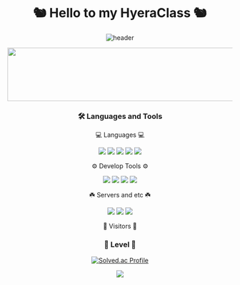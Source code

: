 <div align="center">
  <h1>
    🐿️ Hello to my HyeraClass 🐿️
  </h1>

  ![header](https://capsule-render.vercel.app/api?type=waving&color=gradient&height=250&section=header&text=hyeraClass&fontSize=90)

  <a href="https://github.com/devxb/gitanimals">
    <img
      src="https://render.gitanimals.org/lines/Yeomhyera?pet-id=653276397483153951"
      width="600"
      height="120"
    />
  </a>

  <!--
**Yeomhyera/Yeomhyera** is a ✨ _special_ ✨ repository because its `README.md` (this file) appears on your GitHub profile.

Here are some ideas to get you started:

- 🔭 I’m currently working on ...
- 🌱 I’m currently learning ...
- 👯 I’m looking to collaborate on ...
- 🤔 I’m looking for help with ...
- 💬 Ask me about ...
- 📫 How to reach me: ...
- 😄 Pronouns: ...
- ⚡ Fun fact: ...
-->

  ### 🛠 Languages and Tools

  <p align="center">
    💻 Languages 💻
  </p>
  <p align="center">
    <img src="https://img.shields.io/badge/Java-265A8F?style=flat&logo=java&logoColor=white" />
    <img src="https://img.shields.io/badge/Python-3776AB?style=flat&logo=python&logoColor=white" />
    <!--   <img src="https://img.shields.io/badge/Kotlin-7F52FF?style=flat&logo=kotlin&logoColor=white"/> -->
    <img src="https://img.shields.io/badge/HTML-E34F26?style=flat&logo=HTML5&logoColor=white" />
    <img src="https://img.shields.io/badge/CSS-1572B6?style=flat&logo=CSS3&logoColor=white" />
    <img src="https://img.shields.io/badge/JavaScript-F7DF1E?style=flat&logo=javascript&logoColor=white" />
    <!--   <img src="https://img.shields.io/badge/C-A8B9CC?style=flat&logo=c&logoColor=white"/> -->
  </p>
  <p align="center">
    ⚙️ Develop Tools ⚙️
  </p>
  <p align="center">
    <img src="https://img.shields.io/badge/Visual Studio-5C2D91?style=flat&logo=visualstudio&logoColor=white" />
    <img
      src="https://img.shields.io/badge/Visual Studio Code-007ACC?style=flat&logo=visualstudiocode&logoColor=white" />
    <img src="https://img.shields.io/badge/Android Studio-3DDC84?style=flat&logo=androidstudio&logoColor=white" />
    <img src="https://img.shields.io/badge/IntelliJ IDEA-000000?style=flat&logo=intellijidea&logoColor=white" />
  </p>
  <p align="center">
    ☘️ Servers and etc ☘️
  </p>
  <p align="center">
    <img src="https://img.shields.io/badge/Linux-FCC624?style=flat&logo=linux&logoColor=white" />
    <img src="https://img.shields.io/badge/MySql-4479A1?style=flat&logo=mysql&logoColor=white" />
    <img src="https://img.shields.io/badge/PHP-777BB4?style=flat&logo=php&logoColor=white" />
  </p>
  <p align="center">
    🚪 Visitors 🚪
  </p>

  ### 🎢 Level 🎢

  [![Solved.ac Profile](http://mazassumnida.wtf/api/v2/generate_badge?boj=hyera1010)](https://solved.ac/hyera1010)

  <a href="https://github.com/devxb/gitanimals">
    <img src="https://render.gitanimals.org/farms/Yeomhyera" />
  </a>

</div>
